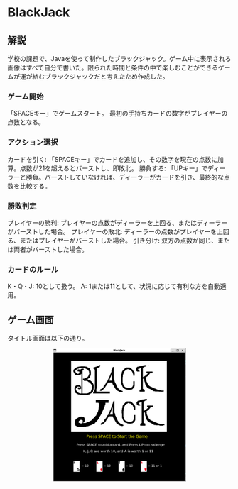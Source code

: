 # BlackJack

## 解説

学校の課題で、Javaを使って制作したブラックジャック。ゲーム中に表示される画像はすべて自分で書いた。限られた時間と条件の中で楽しむことができるゲームが運が絡むブラックジャックだと考えたため作成した。
### ゲーム開始

「SPACEキー」でゲームスタート。
最初の手持ちカードの数字がプレイヤーの点数となる。

### アクション選択

カードを引く: 「SPACEキー」でカードを追加し、その数字を現在の点数に加算。点数が21を超えるとバーストし、即敗北。
勝負する: 「UPキー」でディーラーと勝負。バーストしていなければ、ディーラーがカードを引き、最終的な点数を比較する。

### 勝敗判定

プレイヤーの勝利: プレイヤーの点数がディーラーを上回る、またはディーラーがバーストした場合。
プレイヤーの敗北: ディーラーの点数がプレイヤーを上回る、またはプレイヤーがバーストした場合。
引き分け: 双方の点数が同じ、または両者がバーストした場合。

### カードのルール

K・Q・J: 10として扱う。
A: 1または11として、状況に応じて有利な方を自動適用。




## ゲーム画面

タイトル画面は以下の通り。

<p align="center">
  <img src="docs/images/figure1.png" alt="No　date" width="300" height="300">
</p>


